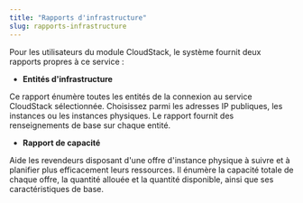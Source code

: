 ```yaml
---
title: "Rapports d'infrastructure"
slug: rapports-infrastructure
---
```



Pour les utilisateurs du module CloudStack, le système fournit deux rapports propres à ce service :

- **Entités d'infrastructure**

Ce rapport énumère toutes les entités de la connexion au service CloudStack sélectionnée. Choisissez parmi les adresses IP publiques, les instances ou les instances physiques. Le rapport fournit des renseignements de base sur chaque entité.

- **Rapport de capacité**

Aide les revendeurs disposant d'une offre d'instance physique à suivre et à planifier plus efficacement leurs ressources. Il énumère la capacité totale de chaque offre, la quantité allouée et la quantité disponible, ainsi que ses caractéristiques de base.


